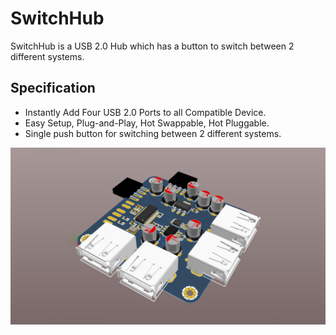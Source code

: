 # SwitchHub
SwitchHub is a USB 2.0 Hub which has a button to switch between 2 different systems.

## Specification
- Instantly Add Four USB 2.0 Ports to all Compatible Device.          
- Easy Setup, Plug-and-Play, Hot Swappable, Hot Pluggable.          
- Single push button for switching between 2 different systems.           
          
![PCB](https://github.com/AmirhoseinMa/SwitchHub/blob/main/Assets/Tilted.png)
